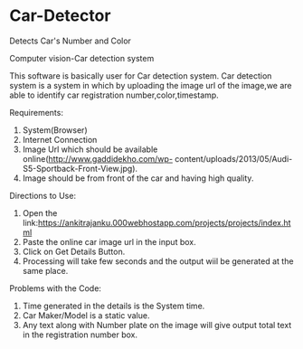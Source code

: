 # Car-Detector
Detects Car's Number and Color

Computer vision-Car detection system

This software is basically user for Car detection system.
Car detection system is a system in which by uploading the image url of the image,we are able to identify car registration number,color,timestamp.


Requirements:
1. System(Browser)
2. Internet Connection
3. Image Url which should be available online(http://www.gaddidekho.com/wp-      content/uploads/2013/05/Audi-S5-Sportback-Front-View.jpg).
4. Image should be from front of the car and having high quality.

Directions to Use:
1. Open the link:https://ankitrajanku.000webhostapp.com/projects/projects/index.html
2. Paste the online car image url in the input box.
3. Click on Get Details Button.
4. Processing will take few seconds and the output wiil be generated at the same place.

Problems with the Code:
1. Time generated in the details is the System time.
2. Car Maker/Model is a static value.
3. Any text along with Number plate on the image will give output total text in the registration    number box.

